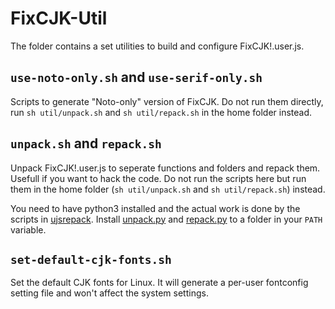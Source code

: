 # FixCJK-Util
The folder contains a set utilities to build and configure FixCJK!.user.js.

## `use-noto-only.sh` and `use-serif-only.sh`
Scripts to generate "Noto-only" version of FixCJK. Do not run them directly, run `sh util/unpack.sh` and `sh util/repack.sh` in the home folder instead.

## `unpack.sh` and `repack.sh`
Unpack FixCJK!.user.js to seperate functions and folders and repack them. Usefull if you want to hack the code. Do not run the scripts here but run them in the home folder (`sh util/unpack.sh` and `sh util/repack.sh`) instead.

You need to have python3 installed and the actual work is done by the scripts in [ujsrepack](https://github.com/stecue/ujsrepack). Install [unpack.py](https://github.com/stecue/ujsrepack/blob/master/unpack.py) and [repack.py](https://github.com/stecue/ujsrepack/blob/master/repack.py) to a folder in your `PATH` variable.

## `set-default-cjk-fonts.sh`
Set the default CJK fonts for Linux. It will generate a per-user fontconfig setting file and won't affect the system settings.
